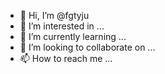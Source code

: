 - 👋 Hi, I’m @fgtyju
- 👀 I’m interested in ...
- 🌱 I’m currently learning ...
- 💞️ I’m looking to collaborate on ...
- 📫 How to reach me ...

<!---
fgtyju/fgtyju is a ✨ special ✨ repository because its `README.md` (this file) appears on your GitHub profile.
You can click the Preview link to take a look at your changes.
--->
